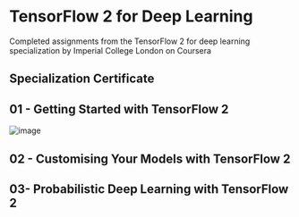 # TensorFlow 2 for Deep Learning
Completed assignments from the TensorFlow 2 for deep learning specialization by Imperial College London on Coursera

## Specialization Certificate

## 01 - Getting Started with TensorFlow 2
![image](https://user-images.githubusercontent.com/94609839/188498337-d77de03d-1d64-4dac-bea9-5ccf80887357.png)

## 02 - Customising Your Models with TensorFlow 2

## 03- Probabilistic Deep Learning with TensorFlow 2
